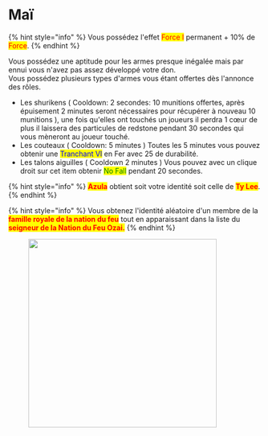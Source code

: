 # Maï

{% hint style="info" %}
Vous possédez l'effet <mark style="color:red;">Force I</mark> permanent + 10% de <mark style="color:red;">Force</mark>.
{% endhint %}

Vous possédez une aptitude pour les armes presque inégalée mais par ennui vous n'avez pas assez développé votre don.\
Vous possédez plusieurs types d'armes vous étant offertes dès l'annonce des rôles.

* Les shurikens ( Cooldown: 2 secondes: 10 munitions offertes, après épuisement 2 minutes seront nécessaires pour récupérer à nouveau 10 munitions ), une fois qu'elles ont touchés un joueurs il perdra 1 cœur de plus il laissera des particules de redstone pendant 30 secondes qui vous mèneront au joueur touché.
* Les couteaux ( Cooldown: 5 minutes ) Toutes les 5 minutes vous pouvez obtenir une <mark style="color:blue;">Tranchant VI</mark> en Fer avec 25 de durabilité.
* Les talons aiguilles ( Cooldown 2 minutes ) Vous pouvez avec un clique droit sur cet item obtenir <mark style="color:green;">No Fall</mark> pendant 20 secondes.

{% hint style="info" %}
<mark style="color:red;">**Azula**</mark> obtient soit votre identité soit celle de <mark style="color:red;">**Ty Lee**</mark>.
{% endhint %}

{% hint style="info" %}
Vous obtenez l'identité aléatoire d'un membre de la <mark style="color:red;">**famille royale de la nation du feu**</mark> tout en apparaissant dans la liste du <mark style="color:red;">**seigneur de la Nation du Feu Ozai.**</mark>
{% endhint %}

<figure><img src="https://66.media.tumblr.com/0d7084dbfe16eec3dae424ad2b817839/tumblr_inline_o0kcg2nBYn1slrvm0_1280.jpg" alt="" width="375"><figcaption></figcaption></figure>
